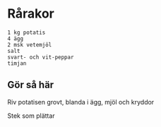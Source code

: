 # Rårakor
```
1 kg potatis
4 ägg
2 msk vetemjöl
salt
svart- och vit-peppar
timjan
```

## Gör så här
Riv potatisen grovt, blanda i ägg, mjöl och kryddor

Stek som plättar
